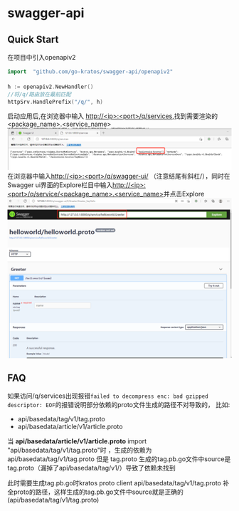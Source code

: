 # swagger-api
## Quick Start

在项目中引入openapiv2

```go
import	"github.com/go-kratos/swagger-api/openapiv2"

h := openapiv2.NewHandler()
//将/q/路由放在最前匹配
httpSrv.HandlePrefix("/q/", h)
```
启动应用后,在浏览器中输入 [http://\<ip>:\<port>/q/services](http://ip:port/q/services),找到需要渲染的\<package_name>.\<service_name>
![Alt text](/img/services.png)
在浏览器中输入[http://\<ip>:\<port>/q/swagger-ui/](http://\<ip>:\<port>/q/swagger-ui/) （注意结尾有斜杠/），同时在Swagger ui界面的Explore栏目中输入[http://\<ip>:\<port>/q/service/\<package_name>.\<service_name>](http://<ip>:<port>/q/service/\<package_name>.\<service_name>)并点击Explore
![Alt text](/img/swagger.png)

## FAQ
如果访问/q/services出现报错`failed to decompress enc: bad gzipped descriptor: EOF`的报错说明部分依赖的proto文件生成的路径不对导致的，
比如:
- api/basedata/tag/v1/tag.proto
- api/basedata/article/v1/article.proto

当 **api/basedata/article/v1/article.proto** import "api/basedata/tag/v1/tag.proto"时 ，生成的依赖为api/basedata/tag/v1/tag.proto 
但是 tag.proto 生成的tag.pb.go文件中source是tag.proto（漏掉了api/basedata/tag/v1/）导致了依赖未找到

此时需要生成tag.pb.go时kratos proto client api/basedata/tag/v1/tag.proto 补全proto的路径，这样生成的tag.pb.go文件中source就是正确的(api/basedata/tag/v1/tag.proto)
